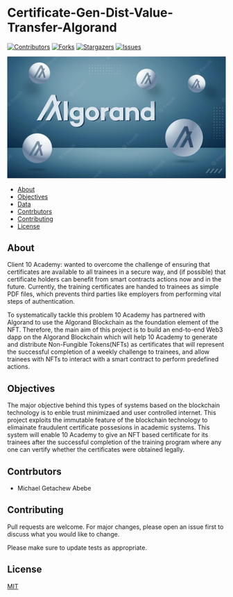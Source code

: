 # Certificate-Gen-Dist-Value-Transfer-Algorand
[![Contributors][contributors-shield]][contributors-url]
[![Forks][forks-shield]][forks-url]
[![Stargazers][stars-shield]][stars-url]
[![Issues][issues-shield]][issues-url]

<!-- import an image -->
![flow-diagram](./img/algo.jpg)

<!-- Table of contents -->
- [About](#about)
- [Objectives](#objectives)
- [Data](#data)
- [Contrbutors](#contrbutors)
- [Contributing](#contributing)
- [License](#license)

## About
Client 10 Academy: wanted to overcome the challenge of ensuring that certificates are available to all trainees in a secure way, and (if possible) that certificate holders can benefit from smart contracts actions now and in the future. Currently, the training certificates are handed to trainees as simple PDF files, which prevents third parties like employers from performing vital steps of authentication.

To systematically tackle this problem 10 Academy has partnered with Algorand to use the Algorand Blockchain as the foundation element of the NFT. Therefore, the main aim of this project is to build an end-to-end Web3 dapp on the Algorand Blockchain which will help 10 Academy to generate and distribute Non-Fungible Tokens(NFTs) as certificates that will represent the successful completion of a weekly challenge to trainees, and allow trainees with NFTs to interact with a smart contract to perform predefined actions.

## Objectives
The major objective behind this types of systems based on the blockchain technology is to enble trust minimizaed and user controlled internet. This project exploits the immutable feature of the blockchain technology to elimainate fraudulent certificate possesions in academic systems. This system will enable 10 Academy to give an NFT based certificate for its trainees after the successful completion of the training program where any one can vertify whether the certificates were obtained legally.

## Contrbutors
- Michael Getachew Abebe

## Contributing
Pull requests are welcome. For major changes, please open an issue first to discuss what you would like to change.

Please make sure to update tests as appropriate.


## License
[MIT](https://choosealicense.com/licenses/mit/)

[contributors-shield]: https://img.shields.io/github/contributors/michaelgetachew-abebe/Certificate-Gen-Dist-Value-Transfer-Algorand.svg?style=for-the-badge
[contributors-url]: https://github.com/michaelgetachew-abebe/Scalable-Data-Warehouse-UAVs/graphs/contributors
[forks-shield]: https://img.shields.io/github/forks/michaelgetachew-abebe/Scalable-Data-Warehouse-UAVs?style=for-the-badge
[forks-url]: https://github.com/michaelgetachew-abebe/Scalable-Data-Warehouse-UAVs/network/members
[stars-shield]: https://img.shields.io/github/stars/michaelgetachew-abebe/Scalable-Data-Warehouse-UAVs.svg?style=for-the-badge
[stars-url]: https://github.com/michaelgetachew-abebe/Scalable-Data-Warehouse-UAVs/stargazers
[issues-shield]: https://img.shields.io/github/issues/michaelgetachew-abebe/Scalable-Data-Warehouse-UAVs.svg?style=for-the-badge
[issues-url]: https://github.com/michaelgetachew-abebe/Scalable-Data-Warehouse-UAVs/issues
[license-shield]: https://img.shields.io/github/license/michaelgetachew-abebe/Scalable-Data-Warehouse-UAVs.svg?style=for-the-badge
[license-url]: https://github.com/michaelgetachew-abebe/Scalable-Data-Warehouse-UAVs/blob/master/LICENSE.txt